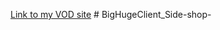 [Link to my VOD site](https://vodyiz.netlify.app/)
#   B i g H u g e C l i e n t _ S i d e - s h o p -  
 